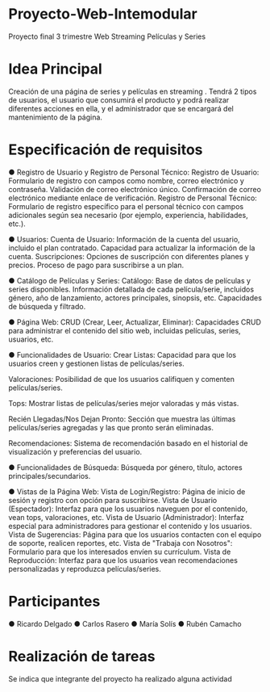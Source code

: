 # Proyecto-Web-Intemodular
Proyecto final 3 trimestre Web Streaming Películas y Series

# Idea Principal
Creación de una página de series y películas en streaming .
Tendrá 2 tipos de usuarios, el usuario que consumirá el producto y podrá realizar diferentes
acciones en ella, y el administrador que se encargará del mantenimiento de la página.

# Especificación de requisitos
● Registro de Usuario y Registro de Personal Técnico:
Registro de Usuario:
Formulario de registro con campos como nombre, correo electrónico y contraseña.
Validación de correo electrónico único.
Confirmación de correo electrónico mediante enlace de verificación.
Registro de Personal Técnico:
Formulario de registro específico para el personal técnico con campos adicionales
según sea necesario (por ejemplo, experiencia, habilidades, etc.).

● Usuarios:
Cuenta de Usuario:
Información de la cuenta del usuario, incluido el plan contratado.
Capacidad para actualizar la información de la cuenta.
Suscripciones:
Opciones de suscripción con diferentes planes y precios.
Proceso de pago para suscribirse a un plan.

● Catálogo de Películas y Series:
Catálogo:
Base de datos de películas y series disponibles.
Información detallada de cada película/serie, incluidos género, año de lanzamiento,
actores principales, sinopsis, etc.
Capacidades de búsqueda y filtrado.

● Página Web:
CRUD (Crear, Leer, Actualizar, Eliminar):
Capacidades CRUD para administrar el contenido del sitio web, incluidas películas,
series, usuarios, etc.

● Funcionalidades de Usuario:
Crear Listas:
Capacidad para que los usuarios creen y gestionen listas de películas/series.

Valoraciones:
Posibilidad de que los usuarios califiquen y comenten películas/series.

Tops:
Mostrar listas de películas/series mejor valoradas y más vistas.

Recién Llegadas/Nos Dejan Pronto:
Sección que muestra las últimas películas/series agregadas y las que pronto serán
eliminadas.

Recomendaciones:
Sistema de recomendación basado en el historial de visualización y preferencias del
usuario.

● Funcionalidades de Búsqueda:
Búsqueda por género, título, actores principales/secundarios.

● Vistas de la Página Web:
Vista de Login/Registro:
Página de inicio de sesión y registro con opción para suscribirse.
Vista de Usuario (Espectador):
Interfaz para que los usuarios naveguen por el contenido, vean tops, valoraciones,
etc.
Vista de Usuario (Administrador):
Interfaz especial para administradores para gestionar el contenido y los usuarios.
Vista de Sugerencias:
Página para que los usuarios contacten con el equipo de soporte, realicen reportes,
etc.
Vista de "Trabaja con Nosotros":
Formulario para que los interesados envíen su currículum.
Vista de Reproducción:
Interfaz para que los usuarios vean recomendaciones personalizadas y reproduzca
películas/series.

# Participantes
● Ricardo Delgado
● Carlos Rasero
● María Solís
● Rubén Camacho

# Realización de tareas

Se indica que integrante del proyecto ha realizado alguna actividad

